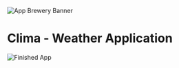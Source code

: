 ![App Brewery Banner](https://github.com/londonappbrewery/Images/blob/master/AppBreweryBanner.png)


# Clima - Weather Application

![Finished App](https://github.com/itayxsagiv/clima-flutter/blob/main/demo.gif)